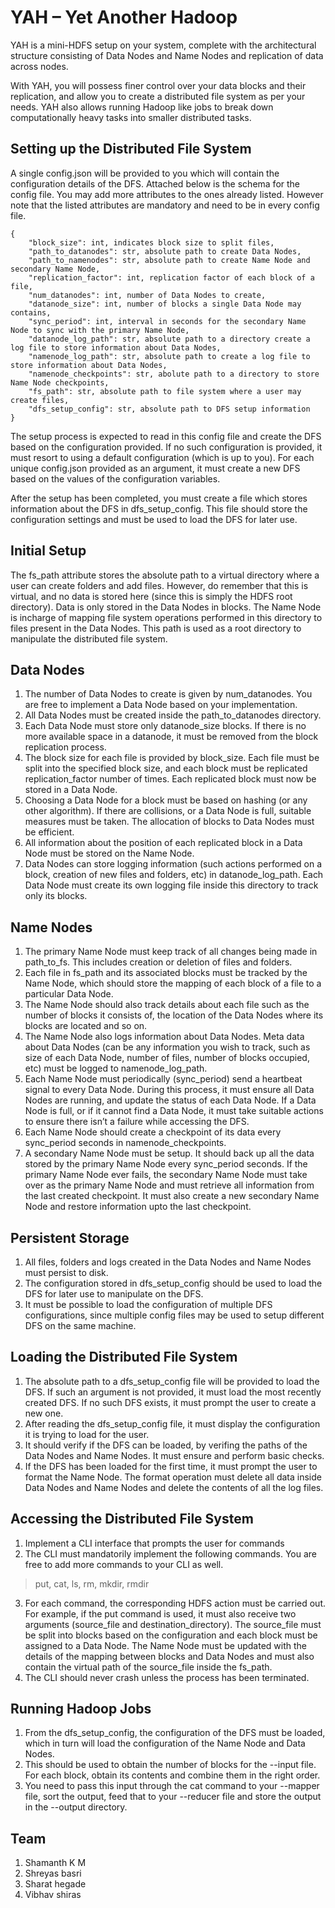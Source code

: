 # YAH – Yet Another Hadoop
YAH is a mini-HDFS setup on your system, complete with the architectural structure consisting of Data Nodes and Name Nodes and replication of data across nodes.

With YAH, you will possess finer control over your data blocks and their replication, and allow you to create a distributed file system as per your needs. YAH also allows running Hadoop like jobs to break down computationally heavy tasks into smaller distributed tasks.

## Setting up the Distributed File System
A single config.json will be provided to you which will contain the configuration details of the DFS. Attached below is the schema for the config file. You may add more attributes to the ones already listed. However note that the listed attributes are mandatory and need to be in every config file.

```
{
    "block_size": int, indicates block size to split files,
    "path_to_datanodes": str, absolute path to create Data Nodes,
    "path_to_namenodes": str, absolute path to create Name Node and secondary Name Node,
    "replication_factor": int, replication factor of each block of a file,
    "num_datanodes": int, number of Data Nodes to create,
    "datanode_size": int, number of blocks a single Data Node may contains,
    "sync_period": int, interval in seconds for the secondary Name Node to sync with the primary Name Node,
    "datanode_log_path": str, absolute path to a directory create a log file to store information about Data Nodes,
    "namenode_log_path": str, absolute path to create a log file to store information about Data Nodes,
    "namenode_checkpoints": str, abolute path to a directory to store Name Node checkpoints,
    "fs_path": str, absolute path to file system where a user may create files,
    "dfs_setup_config": str, absolute path to DFS setup information
}
```

The setup process is expected to read in this config file and create the DFS based on the configuration provided. If no such configuration is provided, it must resort to using a default configuration (which is up to you). For each unique config.json provided as an argument, it must create a new DFS based on the values of the configuration variables.

After the setup has been completed, you must create a file which stores information about the DFS in dfs_setup_config. This file should store the configuration settings and must be used to load the DFS for later use.

## Initial Setup
The fs_path attribute stores the absolute path to a virtual directory where a user can create folders and add files. However, do remember that this is virtual, and no data is stored here (since this is simply the HDFS root directory). Data is only stored in the Data Nodes in blocks. The Name Node is incharge of mapping file system operations performed in this directory to files present in the Data Nodes. This path is used as a root directory to manipulate the distributed file system.

## Data Nodes
1. The number of Data Nodes to create is given by num_datanodes. You are free to implement a Data Node based on your implementation.
2. All Data Nodes must be created inside the path_to_datanodes directory.
3. Each Data Node must store only datanode_size blocks. If there is no more available space in a datanode, it must be removed from the block replication process.
4. The block size for each file is provided by block_size. Each file must be split into the specified block size, and each block must be replicated replication_factor number of times. Each replicated block must now be stored in a Data Node.
5. Choosing a Data Node for a block must be based on hashing (or any other algorithm). If there are collisions, or a Data Node is full, suitable measures must be taken. The allocation of blocks to Data Nodes must be efficient.
6. All information about the position of each replicated block in a Data Node must be stored on the Name Node.
7. Data Nodes can store logging information (such actions performed on a block, creation of new files and folders, etc) in datanode_log_path. Each Data Node must create its own logging file inside this directory to track only its blocks.

## Name Nodes
1. The primary Name Node must keep track of all changes being made in path_to_fs. This includes creation or deletion of files and folders.
2. Each file in fs_path and its associated blocks must be tracked by the Name Node, which should store the mapping of each block of a file to a particular Data Node.
3. The Name Node should also track details about each file such as the number of blocks it consists of, the location of the Data Nodes where its blocks are located and so on.
4. The Name Node also logs information about Data Nodes. Meta data about Data Nodes (can be any information you wish to track, such as size of each Data Node, number of files, number of blocks occupied, etc) must be logged to namenode_log_path.
5. Each Name Node must periodically (sync_period) send a heartbeat signal to every Data Node. During this process, it must ensure all Data Nodes are running, and update the status of each Data Node. If a Data Node is full, or if it cannot find a Data Node, it must take suitable actions to ensure there isn’t a failure while accessing the DFS.
6. Each Name Node should create a checkpoint of its data every sync_period seconds in namenode_checkpoints.
7. A secondary Name Node must be setup. It should back up all the data stored by the primary Name Node every sync_period seconds. If the primary Name Node ever fails, the secondary Name Node must take over as the primary Name Node and must retrieve all information from the last created checkpoint. It must also create a new secondary Name Node and restore information upto the last checkpoint.

## Persistent Storage
1. All files, folders and logs created in the Data Nodes and Name Nodes must persist to disk.
2. The configuration stored in dfs_setup_config should be used to load the DFS for later use to manipulate on the DFS.
3. It must be possible to load the configuration of multiple DFS configurations, since multiple config files may be used to setup different DFS on the same machine.

## Loading the Distributed File System
1. The absolute path to a dfs_setup_config file will be provided to load the DFS. If such an argument is not provided, it must load the most recently created DFS. If no such DFS exists, it must prompt the user to create a new one.
2. After reading the dfs_setup_config file, it must display the configuration it is trying to load for the user.
3. It should verify if the DFS can be loaded, by verifing the paths of the Data Nodes and Name Nodes. It must ensure and perform basic checks.
4. If the DFS has been loaded for the first time, it must prompt the user to format the Name Node. The format operation must delete all data inside Data Nodes and Name Nodes and delete the contents of all the log files.

## Accessing the Distributed File System
1. Implement a CLI interface that prompts the user for commands
2. The CLI must mandatorily implement the following commands. You are free to add more commands to your CLI as well.
> put, cat, ls, rm, mkdir, rmdir
3. For each command, the corresponding HDFS action must be carried out. For example, if the put command is used, it must also receive two arguments (source_file and destination_directory). The source_file must be split into blocks based on the configuration and each block must be assigned to a Data Node. The Name Node must be updated with the details of the mapping between blocks and Data Nodes and must also contain the virtual path of the source_file inside the fs_path.
4. The CLI should never crash unless the process has been terminated.

## Running Hadoop Jobs
1. From the dfs_setup_config, the configuration of the DFS must be loaded, which in turn will load the configuration of the Name Node and Data Nodes.
2. This should be used to obtain the number of blocks for the --input file. For each block, obtain its contents and combine them in the right order.
3. You need to pass this input through the cat command to your --mapper file, sort the output, feed that to your --reducer file and store the output in the --output directory.

## Team
1. Shamanth K M
2. Shreyas basri
3. Sharat hegade
4. Vibhav shiras
